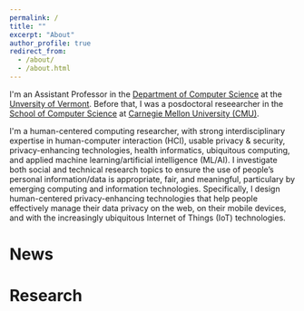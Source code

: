```yaml
---
permalink: /
title: ""
excerpt: "About"
author_profile: true
redirect_from: 
  - /about/
  - /about.html
---
```

I'm an Assistant Professor in the <a href="https://www.uvm.edu/cems/cs" target="_blank">Department of Computer Science</a> at the <a href="https://www.uvm.edu/" target="_blank">Unversity of Vermont</a>. Before that, I was a posdoctoral reseearcher in the <a href="https://www.cs.cmu.edu/" target="_blank">School of Computer Science</a> at <a href="https://www.cmu.edu/" target="_blank">Carnegie Mellon University (CMU)</a>.

I'm a human-centered computing researcher, with strong interdisciplinary expertise in human-computer interaction (HCI), usable privacy & security, privacy-enhancing technologies, health informatics, ubiquitous computing, and applied machine learning/artificial intelligence (ML/AI). I investigate both social and technical research topics to ensure the use of people’s personal information/data is appropriate, fair, and meaningful, particulary by emerging computing and information technologies. Specifically, I design human-centered privacy-enhancing technologies that help people effectively manage their data privacy on the web, on their mobile devices, and with the increasingly ubiquitous Internet of Things (IoT) technologies.


News
======


Research
======



